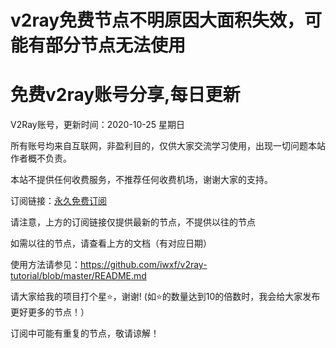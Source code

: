 # v2ray免费节点不明原因大面积失效，可能有部分节点无法使用
# 免费v2ray账号分享,每日更新
V2Ray账号，更新时间：2020-10-25 星期日

所有账号均来自互联网，非盈利目的，仅供大家交流学习使用，出现一切问题本站作者概不负责。

本站不提供任何收费服务，不推荐任何收费机场，谢谢大家的支持。

订阅链接：[永久免费订阅](http://freev2ray.orgfree.com)

请注意，上方的订阅链接仅提供最新的节点，不提供以往的节点

如需以往的节点，请查看上方的文档（有对应日期）

使用方法请参见：https://github.com/iwxf/v2ray-tutorial/blob/master/README.md

请大家给我的项目打个星⭐，谢谢!
(如⭐的数量达到10的倍数时，我会给大家发布更好更多的节点！）

订阅中可能有重复的节点，敬请谅解！
